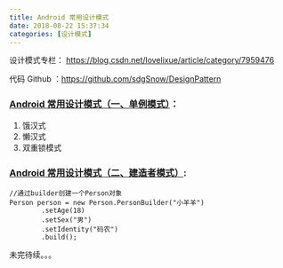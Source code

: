 ```yaml
---
title: Android 常用设计模式
date: 2018-08-22 15:37:34
categories: [设计模式]
---
```


设计模式专栏： https://blog.csdn.net/lovelixue/article/category/7959476

代码 Github ：https://github.com/sdgSnow/DesignPattern

### [Android 常用设计模式（一、单例模式）](https://blog.csdn.net/lovelixue/article/details/81940996)：
   1. 饿汉式
   2. 懒汉式
   3. 双重锁模式

### [Android 常用设计模式（二、建造者模式）](https://blog.csdn.net/lovelixue/article/details/81944629):
```
//通过builder创建一个Person对象
Person person = new Person.PersonBuilder("小羊羊")
        .setAge(18)
        .setSex("男")
        .setIdentity("码农")
        .build();
```

未完待续。。。


